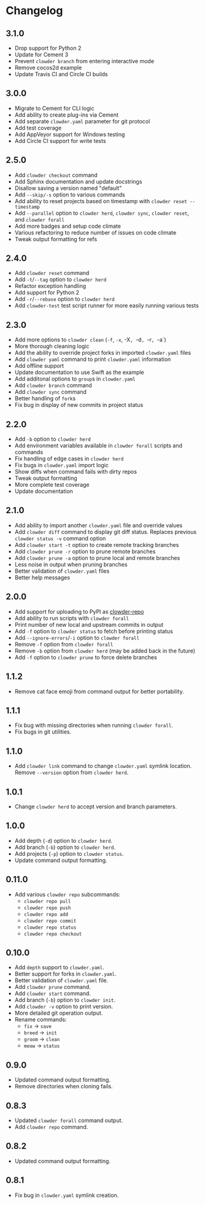 # Changelog

## 3.1.0

- Drop support for Python 2
- Update for Cement 3
- Prevent `clowder branch` from entering interactive mode
- Remove cocos2d example
- Update Travis CI and Circle CI builds

## 3.0.0

- Migrate to Cement for CLI logic
- Add ability to create plug-ins via Cement
- Add separate `clowder.yaml` parameter for git protocol
- Add test coverage
- Add AppVeyor support for Windows testing
- Add Circle CI support for write tests

## 2.5.0

- Add `clowder checkout` command
- Add Sphinx documentation and update docstrings
- Disallow saving a version named "default"
- Add `--skip/-s` option to various commands
- Add ability to reset projects based on timestamp with `clowder reset --timestamp`
- Add `--parallel` option to `clowder herd`, `clowder sync`, `clowder reset`, and `clowder forall`
- Add more badges and setup code climate
- Various refactoring to reduce number of issues on code climate
- Tweak output formatting for refs

## 2.4.0

- Add `clowder reset` command
- Add `-t`/`--tag` option to `clowder herd`
- Refactor exception handling
- Add support for Python 2
- Add `-r`/`--rebase` option to `clowder herd`
- Add `clowder-test` test script runner for more easily running various tests

## 2.3.0

- Add more options to `clowder clean` (`-f`, `-x`, -X`, `-d`, `-r`, `-a`)
- More thorough cleaning logic
- Add the ability to override project forks in imported `clowder.yaml` files
- Add `clowder yaml` command to print `clowder.yaml` information
- Add offline support
- Update documentation to use Swift as the example
- Add additonal options to `group`s in `clowder.yaml`
- Add `clowder branch` command
- Add `clowder sync` command
- Better handling of `fork`s
- Fix bug in display of new commits in project status

## 2.2.0

- Add `-b` option to `clowder herd`
- Add environment variables available in `clowder forall` scripts and commands
- Fix handling of edge cases in `clowder herd`
- Fix bugs in `clowder.yaml` import logic
- Show diffs when command fails with dirty repos
- Tweak output formatting
- More complete test coverage
- Update documentation

## 2.1.0

- Add ability to import another `clowder.yaml` file and override values
- Add `clowder diff` command to display git diff status. Replaces previous `clowder status -v` command option
- Add `clowder start -t` option to create remote tracking branches
- Add `clowder prune -r` option to prune remote branches
- Add `clowder prune -a` option to prune local and remote branches
- Less noise in output when pruning branches
- Better validation of `clowder.yaml` files
- Better help messages

## 2.0.0

- Add support for uploading to PyPI as [clowder-repo](https://pypi.python.org/pypi/clowder-repo)
- Add ability to run scripts with `clowder forall`
- Print number of new local and upstream commits in output
- Add `-f` option to `clowder status` to fetch before printing status
- Add `--ignore-errors`/`-i` option to `clowder forall`
- Remove `-f` option from `clowder forall`
- Remove `-b` option from `clowder herd` (may be added back in the future)
- Add `-f` option to `clowder prune` to force delete branches

## 1.1.2

- Remove cat face emoji from command output for better portability.

## 1.1.1

- Fix bug with missing directories when running `clowder forall`.
- Fix bugs in git utilities.

## 1.1.0

- Add `clowder link` command to change `clowder.yaml` symlink location. Remove `--version` option from `clowder herd`.

## 1.0.1

- Change `clowder herd` to accept version and branch parameters.

## 1.0.0

- Add depth (`-d`) option to `clowder herd`.
- Add branch (`-b`) option to `clowder herd`.
- Add projects (`-p`) option to `clowder status`.
- Update command output formatting.

## 0.11.0

- Add various `clowder repo` subcommands:
  - `clowder repo pull`
  - `clowder repo push`
  - `clowder repo add`
  - `clowder repo commit`
  - `clowder repo status`
  - `clowder repo checkout`

## 0.10.0

- Add `depth` support to `clowder.yaml`.
- Better support for forks in `clowder.yaml`.
- Better validation of `clowder.yaml` file.
- Add `clowder prune` command.
- Add `clowder start` command.
- Add branch (`-b`) option to `clowder init`.
- Add `clowder -v` option to print version.
- More detailed git operation output.
- Rename commands:
  - `fix` -> `save`
  - `breed` -> `init`
  - `groom` -> `clean`
  - `meow` -> `status`

## 0.9.0

- Updated command output formatting.
- Remove directories when cloning fails.

## 0.8.3

- Updated `clowder forall` command output.
- Add `clowder repo` command.

## 0.8.2

- Updated command output formatting.

## 0.8.1

- Fix bug in `clowder.yaml` symlink creation.
